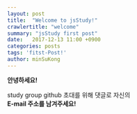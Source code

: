 ```yaml
---
layout: post
title:  "Welcome to jsStudy!"
crawlertitle: "welcome"
summary: "jsStudy first post"
date:   2017-12-13 11:00 +0900
categories: posts
tags: 'fitst-Post!'
author: minSuKong
---
```


**안녕하세요!**

study group github 초대를 위해 댓글로 자신의<br />
**E-mail 주소를 남겨주세요!**
<br />
<br />
